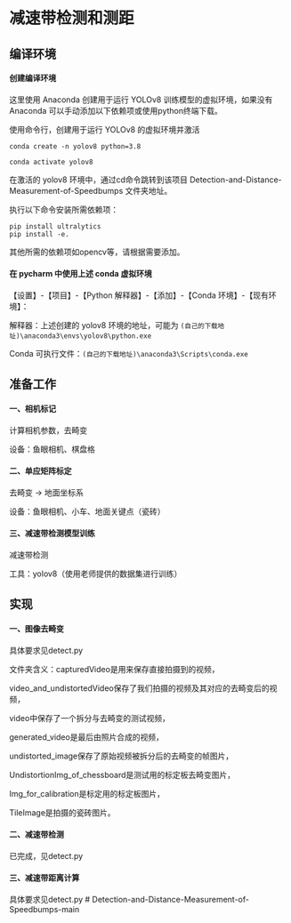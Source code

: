 # 减速带检测和测距

## 编译环境

#### 创建编译环境

这里使用 Anaconda 创建用于运行 YOLOv8 训练模型的虚拟环境，如果没有 Anaconda 可以手动添加以下依赖项或使用python终端下载。

使用命令行，创建用于运行 YOLOv8 的虚拟环境并激活

```
conda create -n yolov8 python=3.8

conda activate yolov8
```

在激活的 yolov8 环境中，通过cd命令跳转到该项目 Detection-and-Distance-Measurement-of-Speedbumps 文件夹地址。

执行以下命令安装所需依赖项：

```
pip install ultralytics
pip install -e.
```

其他所需的依赖项如opencv等，请根据需要添加。

#### 在 pycharm 中使用上述 conda 虚拟环境

【设置】-【项目】-【Python 解释器】-【添加】-【Conda 环境】-【现有环境】：

解释器：上述创建的 yolov8 环境的地址，可能为 `(自己的下载地址)\anaconda3\envs\yolov8\python.exe`

Conda 可执行文件：`(自己的下载地址)\anaconda3\Scripts\conda.exe`

## 准备工作

#### 一、相机标记

计算相机参数，去畸变

设备：鱼眼相机、棋盘格

#### 二、单应矩阵标定

去畸变 -> 地面坐标系

设备：鱼眼相机、小车、地面关键点（瓷砖）

#### 三、减速带检测模型训练

减速带检测

工具：yolov8（使用老师提供的数据集进行训练）

## 实现

#### 一、图像去畸变

具体要求见detect.py

文件夹含义：capturedVideo是用来保存直接拍摄到的视频，

video_and_undistortedVideo保存了我们拍摄的视频及其对应的去畸变后的视频，

video中保存了一个拆分与去畸变的测试视频，

generated_video是最后由照片合成的视频，

undistorted_image保存了原始视频被拆分后的去畸变的帧图片，

UndistortionImg_of_chessboard是测试用的标定板去畸变图片，

Img_for_calibration是标定用的标定板图片，

TileImage是拍摄的瓷砖图片。

#### 二、减速带检测

已完成，见detect.py

#### 三、减速带距离计算
具体要求见detect.py
#   D e t e c t i o n - a n d - D i s t a n c e - M e a s u r e m e n t - o f - S p e e d b u m p s - m a i n  
 